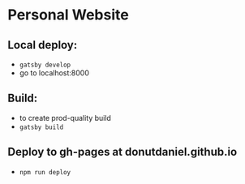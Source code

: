 # Personal Website

## Local deploy:
* ```gatsby develop```
* go to localhost:8000

## Build:
* to create prod-quality build
* ```gatsby build```

## Deploy to gh-pages at donutdaniel.github.io
* ```npm run deploy```